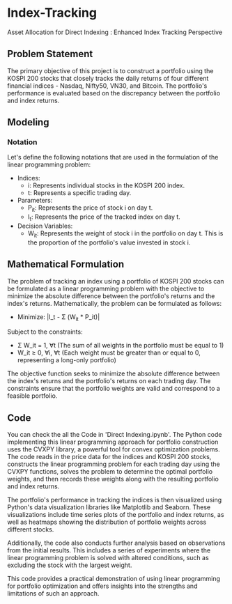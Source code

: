 # Index-Tracking
Asset Allocation for Direct Indexing :​ Enhanced Index Tracking Perspective

## Problem Statement
The primary objective of this project is to construct a portfolio using the KOSPI 200 stocks that closely tracks the daily returns of four different financial indices - Nasdaq, Nifty50, VN30, and Bitcoin. The portfolio's performance is evaluated based on the discrepancy between the portfolio and index returns.

## Modeling
### Notation
Let's define the following notations that are used in the formulation of the linear programming problem:

- Indices:
  - i: Represents individual stocks in the KOSPI 200 index.
  - t: Represents a specific trading day.
- Parameters:
  - P<sub>it</sub>: Represents the price of stock i on day t.
  - I<sub>t</sub>: Represents the price of the tracked index on day t.
- Decision Variables:
  - W<sub>it</sub>: Represents the weight of stock i in the portfolio on day t. This is the proportion of the portfolio's value invested in stock i.

## Mathematical Formulation
The problem of tracking an index using a portfolio of KOSPI 200 stocks can be formulated as a linear programming problem with the objective to minimize the absolute difference between the portfolio's returns and the index's returns.
Mathematically, the problem can be formulated as follows:
- Minimize: |I_t - Σ (W<sub>it</sub> * P_it)|

Subject to the constraints:
- Σ W_it = 1, ∀t   (The sum of all weights in the portfolio must be equal to 1)
- W_it ≥ 0, ∀i, ∀t  (Each weight must be greater than or equal to 0, representing a long-only portfolio)

The objective function seeks to minimize the absolute difference between the index's returns and the portfolio's returns on each trading day. The constraints ensure that the portfolio weights are valid and correspond to a feasible portfolio.

## Code
You can check the all the Code in 'Direct Indexing.ipynb'. The Python code implementing this linear programming approach for portfolio construction uses the CVXPY library, a powerful tool for convex optimization problems. The code reads in the price data for the indices and KOSPI 200 stocks, constructs the linear programming problem for each trading day using the CVXPY functions, solves the problem to determine the optimal portfolio weights, and then records these weights along with the resulting portfolio and index returns.

The portfolio's performance in tracking the indices is then visualized using Python's data visualization libraries like Matplotlib and Seaborn. These visualizations include time series plots of the portfolio and index returns, as well as heatmaps showing the distribution of portfolio weights across different stocks.

Additionally, the code also conducts further analysis based on observations from the initial results. This includes a series of experiments where the linear programming problem is solved with altered conditions, such as excluding the stock with the largest weight.

This code provides a practical demonstration of using linear programming for portfolio optimization and offers insights into the strengths and limitations of such an approach.
